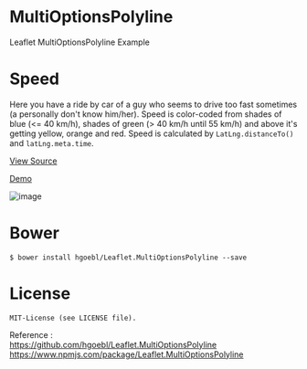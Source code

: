 # MultiOptionsPolyline
Leaflet MultiOptionsPolyline Example

# Speed
Here you have a ride by car of a guy who seems to drive too fast sometimes (a personally don't know him/her).
Speed is color-coded from shades of blue (<= 40 km/h), shades of green (> 40 km/h until 55 km/h) and above it's getting yellow, orange and red.
Speed is calculated by `LatLng.distanceTo()` and `latLng.meta.time`. <br/> 

[View Source](https://github.com/hgoebl/Leaflet.MultiOptionsPolyline/blob/master/demo/js/demo.js#L59-L80) <br/> 

[Demo](https://somnuekm.github.io/MultiOptionsPolyline/index.html)

![image](https://user-images.githubusercontent.com/58202287/133058564-636a3410-1c3e-400c-afa8-5309da1ac981.png)

# Bower
`$ bower install hgoebl/Leaflet.MultiOptionsPolyline --save`

# License
`MIT-License (see LICENSE file).`

Reference : <br/> 
https://github.com/hgoebl/Leaflet.MultiOptionsPolyline <br/> 
https://www.npmjs.com/package/Leaflet.MultiOptionsPolyline <br/> 

